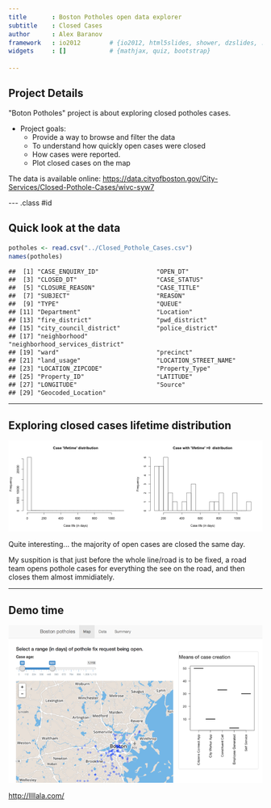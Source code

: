 ```yaml
---
title       : Boston Potholes open data explorer
subtitle    : Closed Cases
author      : Alex Baranov
framework   : io2012        # {io2012, html5slides, shower, dzslides, ...}
widgets     : []            # {mathjax, quiz, bootstrap}

---
```


## Project Details

"Boton Potholes" project is about exploring closed potholes cases.


* Project goals: 
  * Provide a way to browse and filter the data
  * To understand how quickly open cases were closed 
  * How cases were reported.
  * Plot closed cases on the map

The data is available online: https://data.cityofboston.gov/City-Services/Closed-Pothole-Cases/wivc-syw7

--- .class #id 

## Quick look at the data


```r
potholes <- read.csv("../Closed_Pothole_Cases.csv")
names(potholes)
```

```
##  [1] "CASE_ENQUIRY_ID"                "OPEN_DT"                       
##  [3] "CLOSED_DT"                      "CASE_STATUS"                   
##  [5] "CLOSURE_REASON"                 "CASE_TITLE"                    
##  [7] "SUBJECT"                        "REASON"                        
##  [9] "TYPE"                           "QUEUE"                         
## [11] "Department"                     "Location"                      
## [13] "fire_district"                  "pwd_district"                  
## [15] "city_council_district"          "police_district"               
## [17] "neighborhood"                   "neighborhood_services_district"
## [19] "ward"                           "precinct"                      
## [21] "land_usage"                     "LOCATION_STREET_NAME"          
## [23] "LOCATION_ZIPCODE"               "Property_Type"                 
## [25] "Property_ID"                    "LATITUDE"                      
## [27] "LONGITUDE"                      "Source"                        
## [29] "Geocoded_Location"
```

---
## Exploring closed cases lifetime distribution

![plot of chunk unnamed-chunk-1](assets/fig/unnamed-chunk-1-1.png) 

Quite interesting... the majority of open cases are closed the same day. 

My suspition is that  just before the whole line/road is to be fixed, a road team opens pothole cases for everything the see on the road, and then closes them almost immidiately.

---
## Demo time

!['Demo'](./assets/img/pothole-explorer.png)

http://llllala.com/

